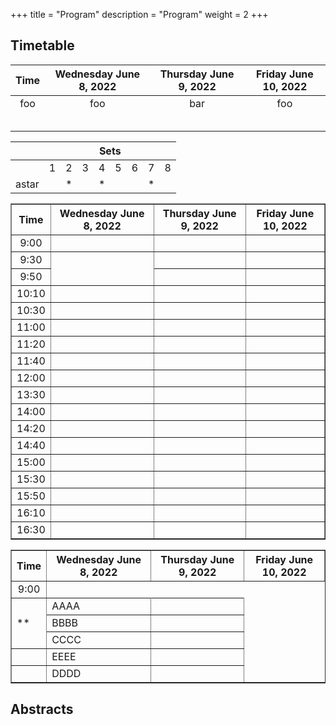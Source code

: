 +++
title = "Program"
description = "Program"
weight = 2
+++

## Timetable

| Time  | Wednesday June 8, 2022 | Thursday June 9, 2022  | Friday June 10, 2022 |
|:----: |:--------------------:  |:--------------------:  |:------------------:  |
| foo   |     foo                |        bar             |    foo               |
|       |                        |                        |                      |
|       |                        |                        |                      |
|       |                        |                        |                      |
|       |                        |                        |                      |
|       |                        |                        |                      |


<div id="multiprogram">

<table>
<thead>
<tr class="header">
<th style="text-align: center;"></th>
<th colspan="8" style="text-align: center;">Sets</th>
</tr>
</thead>
<tbody>
<tr class="odd">
<td style="text-align: center;"></td>
<td style="text-align: center;">1</td>
<td style="text-align: center;">2</td>
<td style="text-align: center;">3</td>
<td style="text-align: center;">4</td>
<td style="text-align: center;">5</td>
<td style="text-align: center;">6</td>
<td style="text-align: center;">7</td>
<td style="text-align: center;">8</td>
</tr>
<tr class="even">
<td style="text-align: center;">astar</td>
<td style="text-align: center;"></td>
<td style="text-align: center;">*</td>
<td style="text-align: center;"></td>
<td style="text-align: center;">*</td>
<td style="text-align: center;"></td>
<td style="text-align: center;"></td>
<td style="text-align: center;">*</td>
<td style="text-align: center;"></td>
</tr>
</tbody>
</table>

</div>

<table border="1" style="">
<thead>
<tr class="header">
<th style="text-align: center;">Time</th>
<th colspan="1" style="text-align: center;">Wednesday June 8, 2022</th>
<th colspan="1" style="text-align: center;">Thursday June 9, 2022</th>
<th colspan="1" style="text-align: center;">Friday June 10, 2022</th>
</tr>
</thead>
  <tbody id="x">
   <tr style="text-align: center;">
      <td>9:00</td>
      <td>&nbsp;</td>
      <td style="background-color: var(--secondary-text-color);">&nbsp;</td>
      <td style="background-color: var(--secondary-text-color);">&nbsp;</td>
   </tr>
   <tr style="text-align: center;">
      <td>9:30</td>
      <td rowspan="2">&nbsp;</td>
      <td style="background-color: var(--secondary-text-color);">&nbsp;</td>
      <td style="background-color: var(--secondary-text-color);">&nbsp;</td>
   </tr>
   <tr style="text-align: center;">
      <td>9:50</td>
      <td>&nbsp;</td>
      <td style="background-color: var(--secondary-text-color);">&nbsp;</td>
   </tr>
   <tr style="text-align: center;">
      <td>10:10</td>
      <td>&nbsp;</td>
      <td style="background-color: var(--secondary-text-color);">&nbsp;</td>
      <td style="background-color: var(--secondary-text-color);">&nbsp;</td>
   </tr>
   <tr style="text-align: center;">
      <td>10:30</td>
      <td>&nbsp;</td>
      <td style="background-color: var(--secondary-text-color);">&nbsp;</td>
      <td style="background-color: var(--secondary-text-color);">&nbsp;</td>
   </tr>
   <tr style="text-align: center;">
      <td>11:00</td>
      <td>&nbsp;</td>
      <td style="background-color: var(--secondary-text-color);">&nbsp;</td>
      <td style="background-color: var(--secondary-text-color);">&nbsp;</td>
   </tr>
   <tr style="text-align: center;">
      <td>11:20</td>
      <td>&nbsp;</td>
      <td style="background-color: var(--secondary-text-color);">&nbsp;</td>
      <td style="background-color: var(--secondary-text-color);">&nbsp;</td>
   </tr>
   <tr style="text-align: center;">
      <td>11:40</td>
      <td>&nbsp;</td>
      <td style="background-color: var(--secondary-text-color);">&nbsp;</td>
      <td style="background-color: var(--secondary-text-color);">&nbsp;</td>
   </tr>
   <tr style="text-align: center;">
      <td>12:00</td>
      <td>&nbsp;</td>
      <td style="background-color: var(--secondary-text-color);">&nbsp;</td>
      <td style="background-color: var(--secondary-text-color);">&nbsp;</td>
   </tr>
   <tr style="text-align: center;">
      <td>13:30</td>
      <td>&nbsp;</td>
      <td style="background-color: var(--secondary-text-color);">&nbsp;</td>
      <td style="background-color: var(--secondary-text-color);">&nbsp;</td>
   </tr>
   <tr style="text-align: center;">
      <td>14:00</td>
      <td>&nbsp;</td>
      <td style="background-color: var(--secondary-text-color);">&nbsp;</td>
      <td style="background-color: var(--secondary-text-color);">&nbsp;</td>
   </tr>
   <tr style="text-align: center;">
      <td>14:20</td>
      <td>&nbsp;</td>
      <td style="background-color: var(--secondary-text-color);">&nbsp;</td>
      <td style="background-color: var(--secondary-text-color);">&nbsp;</td>
   </tr>
   <tr style="text-align: center;">
      <td>14:40</td>
      <td>&nbsp;</td>
      <td style="background-color: var(--secondary-text-color);">&nbsp;</td>
      <td style="background-color: var(--secondary-text-color);">&nbsp;</td>
   </tr>
   <tr style="text-align: center;">
      <td>15:00</td>
      <td>&nbsp;</td>
      <td style="background-color: var(--secondary-text-color);">&nbsp;</td>
      <td style="background-color: var(--secondary-text-color);">&nbsp;</td>
   </tr>
   <tr style="text-align: center;">
      <td>15:30</td>
      <td>&nbsp;</td>
      <td style="background-color: var(--secondary-text-color);">&nbsp;</td>
      <td style="background-color: var(--secondary-text-color);">&nbsp;</td>
   </tr>
   <tr style="text-align: center;">
      <td>15:50</td>
      <td>&nbsp;</td>
      <td style="background-color: var(--secondary-text-color);">&nbsp;</td>
      <td style="background-color: var(--secondary-text-color);">&nbsp;</td>
   </tr>
   <tr style="text-align: center;">
      <td>16:10</td>
      <td>&nbsp;</td>
      <td style="background-color: var(--secondary-text-color);">&nbsp;</td>
      <td style="background-color: var(--secondary-text-color);">&nbsp;</td>
   </tr>
   <tr style="text-align: center;">
      <td>16:30</td>
      <td>&nbsp;</td>
      <td style="background-color: var(--secondary-text-color);">&nbsp;</td>
      <td style="background-color: var(--secondary-text-color);">&nbsp;</td>
   </tr>
  </tbody>
</table>

<table border="1" style="">
<thead>
<tr class="header">
<th style="text-align: center;">Time</th>
<th colspan="1" style="text-align: center;">Wednesday June 8, 2022</th>
<th colspan="1" style="text-align: center;">Thursday June 9, 2022</th>
<th colspan="1" style="text-align: center;">Friday June 10, 2022</th>
</tr>
</thead>
  <tbody id="x">
   <tr style="text-align: center;">
      <td>9:00</td>
   </tr>
   <tr>
      <td rowspan="3">**</td>
      <td>AAAA</td>
      <td>&nbsp;</td>
   </tr>
   <tr id="row2">
      <td>BBBB</td>
      <td>&nbsp;</td>
   </tr>
   <tr>
      <td>CCCC</td>
      <td>&nbsp;</td>
   </tr>
   <tr>
      <td style="">&nbsp;</td>
      <td id="ee">EEEE</td>
      <td>&nbsp;</td>
   </tr>
   <tr>
      <td style="">&nbsp;</td>
      <td id="dd">DDDD</td>
      <td>&nbsp;</td>
   </tr>
  </tbody>
</table>

## Abstracts
